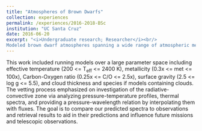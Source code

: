 ```yaml
---
title: "Atmospheres of Brown Dwarfs"
collection: experiences
permalink: /experiences/2016-2018-BSc
institution: "UC Santa Cruz"
date: 2016-06-20
excerpt: "<i>Undergraduate research; Researcher</i><br/>
Modeled brown dwarf atmospheres spanning a wide range of atmospheric metallicity, C/O ratios, and cloud properties, encompassing atmospheres of effective temperatures and gravities. Analyzed the expected temperature-pressure profiles and emergent spectra from an atmosphere in radiative-convective equilibrium."
---
```


This work included running models over a large parameter space including effective temperature (200 <= T<sub>eff</sub> <= 2400 K), metallicity (0.3x <= met <= 100x), Carbon-Oxygen ratio (0.25x <= C/O <= 2.5x), surface gravity (2.5 <= log g <= 5.5), and cloud thickness and species if models containing clouds. The vetting process emphasized on investigation of the radiative-convective zone via analyzing pressure-temperature profiles, thermal spectra, and providing a pressure-wavelength relation by interpolating them with fluxes. The goal is to compare our predicted spectra to observations and retrieval results to aid in their predictions and influence future missions and telescopic observations. 